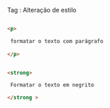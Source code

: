 Tag : Alteração de estilo 

```html 

<p> 

 formatar o texto com parágrafo 
 
</p> 


```

```html 

<strong>

 Formatar o texto em negrito 

</strong >

```


